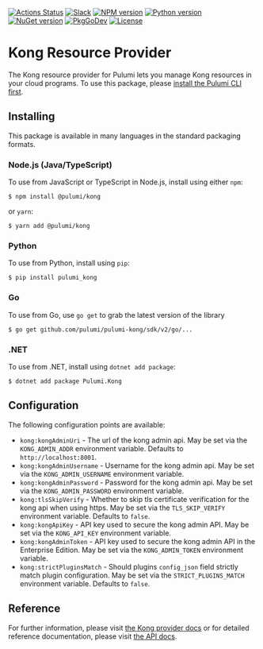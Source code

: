 [![Actions Status](https://github.com/pulumi/pulumi-kong/workflows/master/badge.svg)](https://github.com/pulumi/pulumi-kong/actions)
[![Slack](http://www.pulumi.com/images/docs/badges/slack.svg)](https://slack.pulumi.com)
[![NPM version](https://badge.fury.io/js/%40pulumi%2Fkong.svg)](https://www.npmjs.com/package/@pulumi/kong)
[![Python version](https://badge.fury.io/py/pulumi-kong.svg)](https://pypi.org/project/pulumi-kong)
[![NuGet version](https://badge.fury.io/nu/pulumi.kong.svg)](https://badge.fury.io/nu/pulumi.kong)
[![PkgGoDev](https://pkg.go.dev/badge/github.com/pulumi/pulumi-kong/sdk/v2/go)](https://pkg.go.dev/github.com/pulumi/pulumi-kong/sdk/v2/go)
[![License](https://img.shields.io/npm/l/%40pulumi%2Fpulumi.svg)](https://github.com/pulumi/pulumi-kong/blob/master/LICENSE)

# Kong Resource Provider

The Kong resource provider for Pulumi lets you manage Kong resources in your cloud programs. To use
this package, please [install the Pulumi CLI first](https://www.mailgun.com//).

## Installing

This package is available in many languages in the standard packaging formats.

### Node.js (Java/TypeScript)

To use from JavaScript or TypeScript in Node.js, install using either `npm`:

    $ npm install @pulumi/kong

or `yarn`:

    $ yarn add @pulumi/kong

### Python

To use from Python, install using `pip`:

    $ pip install pulumi_kong

### Go

To use from Go, use `go get` to grab the latest version of the library

    $ go get github.com/pulumi/pulumi-kong/sdk/v2/go/...

### .NET

To use from .NET, install using `dotnet add package`:

    $ dotnet add package Pulumi.Kong

## Configuration

The following configuration points are available:

- `kong:kongAdminUri` - The url of the kong admin api. May be set via the `KONG_ADMIN_ADDR` environment variable. Defaults to `http://localhost:8001`.
- `kong:kongAdminUsername` - Username for the kong admin api. May be set via the `KONG_ADMIN_USERNAME` environment variable.
- `kong:kongAdminPassword` - Password for the kong admin api. May be set via the `KONG_ADMIN_PASSWORD` environment variable.
- `kong:tlsSkipVerify` - Whether to skip tls certificate verification for the kong api when using https. May be set via the `TLS_SKIP_VERIFY` environment variable. Defaults to `false`.
- `kong:kongApiKey` - API key used to secure the kong admin API. May be set via the `KONG_API_KEY` environment variable.
- `kong:kongAdminToken` - API key used to secure the kong admin API in the Enterprise Edition. May be set via the `KONG_ADMIN_TOKEN` environment variable.
- `kong:strictPluginsMatch` - Should plugins `config_json` field strictly match plugin configuration. May be set via the `STRICT_PLUGINS_MATCH` environment variable. Defaults to `false`.

## Reference

For further information, please visit [the Kong provider docs](https://www.pulumi.com/docs/intro/cloud-providers/kong) or for detailed reference documentation, please visit [the API docs](https://www.pulumi.com/docs/reference/pkg/kong).

